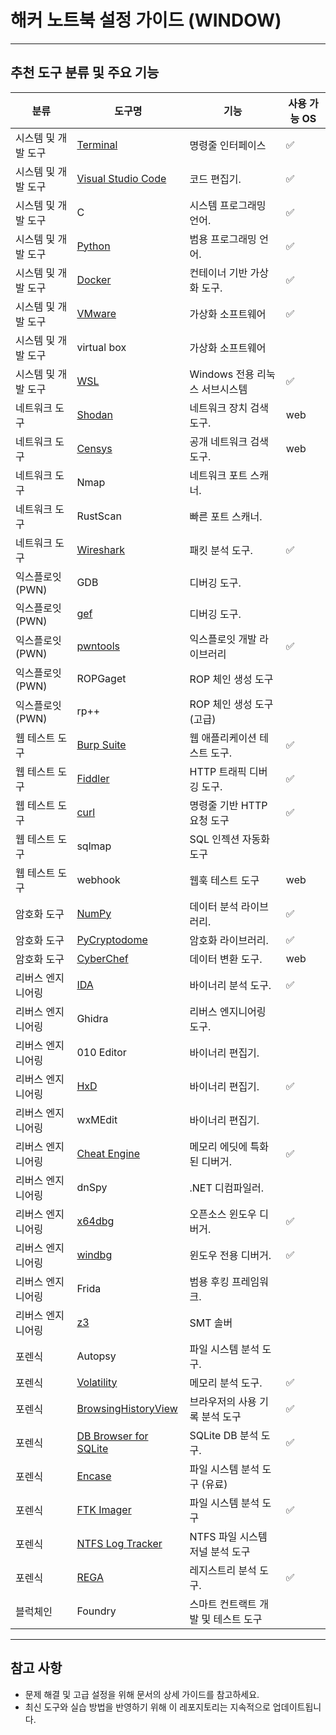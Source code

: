 # 해커 노트북 설정 가이드 (WINDOW)
---

## 추천 도구 분류 및 주요 기능
| 분류               | 도구명            | 기능                              | 사용 가능 OS 
|--------------------|------------------|----------------------------|---------------------
| 시스템 및 개발 도구    | [Terminal](https://github.com/hspace-io/hacker-notebook-setup/blob/main/WINDOW/ENV/Terminal.md)                 | 명령줄 인터페이스       |✅
| 시스템 및 개발 도구    | [Visual Studio Code](https://github.com/hspace-io/hacker-notebook-setup/blob/main/WINDOW/ENV/C.md) | 코드 편집기.                   |✅
| 시스템 및 개발 도구    | C                | 시스템 프로그래밍 언어.           | ✅
| 시스템 및 개발 도구    | [Python](https://github.com/hspace-io/hacker-notebook-setup/blob/main/WINDOW/ENV/python.md)           | 범용 프로그래밍 언어.             | ✅
| 시스템 및 개발 도구    | [Docker](https://github.com/hspace-io/hacker-notebook-setup/blob/main/WINDOW/ENV/Docker.md)           | 컨테이너 기반 가상화 도구.        | ✅
| 시스템 및 개발 도구    | [VMware](https://github.com/hspace-io/hacker-notebook-setup/blob/main/WINDOW/ENV/VMware.md)            |	가상화 소프트웨어                    |✅
| 시스템 및 개발 도구    | virtual box      | 	가상화 소프트웨어         |
| 시스템 및 개발 도구    | [WSL](https://github.com/hspace-io/hacker-notebook-setup/blob/main/WINDOW/ENV/Docker.md)              | 	Windows 전용 리눅스 서브시스템       | ✅
| 네트워크 도구         | [Shodan](https://github.com/hspace-io/hacker-notebook-setup/blob/main/WINDOW/NET/Shodan.md)           | 네트워크 장치 검색 도구.         | web | 
| 네트워크 도구         | [Censys](https://github.com/hspace-io/hacker-notebook-setup/blob/main/WINDOW/NET/Censys.md)           | 공개 네트워크 검색 도구.         | web | 
| 네트워크 도구         | Nmap             | 네트워크 포트 스캐너.            |  
| 네트워크 도구         | RustScan         | 빠른 포트 스캐너.               | 
| 네트워크 도구         | [Wireshark](https://github.com/hspace-io/hacker-notebook-setup/blob/main/WINDOW/NET/Wireshark.md)        | 패킷 분석 도구.                | ✅
| 익스플로잇(PWN)      | GDB              | 디버깅 도구.                   |
| 익스플로잇(PWN)      | [gef](https://github.com/hspace-io/hacker-notebook-setup/blob/main/WINDOW/PWN/gef.md)              | 디버깅 도구.                   |  
| 익스플로잇(PWN)     | [pwntools](https://github.com/hspace-io/hacker-notebook-setup/blob/main/WINDOW/PWN/pwntools.md)          |익스플로잇 개발 라이브러리	                      | ✅
| 익스플로잇(PWN)     | ROPGaget          |	ROP 체인 생성 도구                     |  
| 익스플로잇(PWN)     | rp++              |ROP 체인 생성 도구 (고급)                      |  
| 웹 테스트 도구      | [Burp Suite](https://github.com/hspace-io/hacker-notebook-setup/blob/main/WINDOW/WEB/burp_suite.md)       | 웹 애플리케이션 테스트 도구.        |✅
| 웹 테스트 도구      | [Fiddler](https://github.com/hspace-io/hacker-notebook-setup/blob/main/WINDOW/WEB/Fiddler.md)          | HTTP 트래픽 디버깅 도구.          |✅
| 웹 테스트 도구      | [curl](https://github.com/hspace-io/hacker-notebook-setup/blob/main/WINDOW/WEB/curl.md)             | 명령줄 기반 HTTP 요청 도구                           |✅
| 웹 테스트 도구      | sqlmap           | 	SQL 인젝션 자동화 도구              |                 
| 웹 테스트 도구      | webhook          | 	웹훅 테스트 도구                               |web 
| 암호화 도구         | [NumPy](https://github.com/hspace-io/hacker-notebook-setup/blob/main/WINDOW/Crypto/NumPy.md)            | 데이터 분석 라이브러리.           | ✅
| 암호화 도구         | [PyCryptodome](https://github.com/hspace-io/hacker-notebook-setup/blob/main/WINDOW/Crypto/PyCryptodome.md)     | 암호화 라이브러리.               | ✅
| 암호화 도구         | [CyberChef](https://github.com/hspace-io/hacker-notebook-setup/blob/main/WINDOW/Crypto/CyberChef.md)        | 데이터 변환 도구.               |web | web
| 리버스 엔지니어링    | [IDA](https://github.com/hspace-io/hacker-notebook-setup/blob/main/WINDOW/REV/IDA.md)              | 바이너리 분석 도구.                | ✅
| 리버스 엔지니어링    | Ghidra           | 리버스 엔지니어링 도구.             | 
| 리버스 엔지니어링    | 010 Editor       | 바이너리 편집기.                  |  
| 리버스 엔지니어링    | [HxD](https://github.com/hspace-io/hacker-notebook-setup/blob/main/WINDOW/REV/HxD.md)              | 바이너리 편집기.                  | ✅
| 리버스 엔지니어링    | wxMEdit          | 바이너리 편집기.                  |  
| 리버스 엔지니어링    | [Cheat Engine](https://github.com/hspace-io/hacker-notebook-setup/blob/main/WINDOW/REV/cheat_engine.md)     | 메모리 에딧에 특화된 디버거.         | ✅
| 리버스 엔지니어링    | dnSpy            | .NET 디컴파일러.                 |  
| 리버스 엔지니어링    | [x64dbg](https://github.com/hspace-io/hacker-notebook-setup/blob/main/WINDOW/REV/x64dbg.md)           | 오픈소스 윈도우 디버거.             | ✅
| 리버스 엔지니어링    | [windbg](https://github.com/hspace-io/hacker-notebook-setup/blob/main/WINDOW/REV/windbg.md)           | 윈도우 전용 디버거.                | ✅
| 리버스 엔지니어링    | Frida            | 범용 후킹 프레임워크.               |  
| 리버스 엔지니어링    | [z3](https://github.com/hspace-io/hacker-notebook-setup/blob/main/WINDOW/REV/z3.md)             | SMT 솔버	                         |  
| 포렌식             | Autopsy          | 파일 시스템 분석 도구.                     | 
| 포렌식             | [Volatility](https://github.com/hspace-io/hacker-notebook-setup/blob/main/WINDOW/Forensic/Volatility.md)      | 메모리 분석 도구.                         |✅
| 포렌식             | [BrowsingHistoryView](https://github.com/hspace-io/hacker-notebook-setup/blob/main/WINDOW/Forensic/BrowsingHistoryView.md)       | 브라우저의 사용 기록 분석 도구      |✅
| 포렌식             | [DB Browser for SQLite](https://github.com/hspace-io/hacker-notebook-setup/blob/main/WINDOW/Forensic/DB%20Browser%20for%20SQLite.md)       | SQLite DB 분석 도구.         |✅
| 포렌식             | [Encase](https://github.com/hspace-io/hacker-notebook-setup/blob/main/WINDOW/Forensic/EnCase.md)           | 파일 시스템 분석 도구 (유료)                | 
| 포렌식             | [FTK Imager](https://github.com/hspace-io/hacker-notebook-setup/blob/main/WINDOW/Forensic/FTK%20Imager.md)       | 파일 시스템 분석 도구                      |✅
| 포렌식             | [NTFS Log Tracker](https://github.com/hspace-io/hacker-notebook-setup/blob/main/WINDOW/Forensic/NTFS%20Log%20Tracker.md) | NTFS 파일 시스템 저널 분석 도구             |
| 포렌식             | [REGA](https://github.com/hspace-io/hacker-notebook-setup/tree/main/WINDOW/Forensic/REGA.md)     | 레지스트리 분석 도구.                      |✅
| 블럭체인            | Foundry | 스마트 컨트랙트 개발 및 테스트 도구                  |


---

## 참고 사항
- 문제 해결 및 고급 설정을 위해 문서의 상세 가이드를 참고하세요.
- 최신 도구와 실습 방법을 반영하기 위해 이 레포지토리는 지속적으로 업데이트됩니다.
